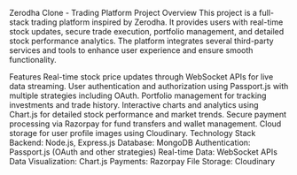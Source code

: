 Zerodha Clone - Trading Platform
Project Overview
This project is a full-stack trading platform inspired by Zerodha. It provides users with real-time stock updates, secure trade execution, portfolio management, and detailed stock performance analytics. The platform integrates several third-party services and tools to enhance user experience and ensure smooth functionality.

Features
Real-time stock price updates through WebSocket APIs for live data streaming.
User authentication and authorization using Passport.js with multiple strategies including OAuth.
Portfolio management for tracking investments and trade history.
Interactive charts and analytics using Chart.js for detailed stock performance and market trends.
Secure payment processing via Razorpay for fund transfers and wallet management.
Cloud storage for user profile images using Cloudinary.
Technology Stack
Backend: Node.js, Express.js
Database: MongoDB
Authentication: Passport.js (OAuth and other strategies)
Real-time Data: WebSocket APIs
Data Visualization: Chart.js
Payments: Razorpay
File Storage: Cloudinary
